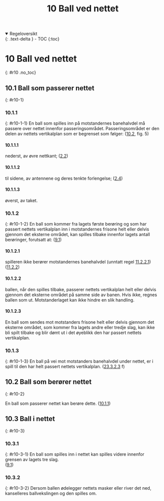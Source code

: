 ﻿---
title: 10 Ball ved nettet
parent: Kapittel 4 - Spillehandlinger
---
<details open markdown="block">
  <summary>
    Regeloversikt
  </summary>
  {: .text-delta }
- TOC
{:toc}
</details>

# 10 Ball ved nettet
{: #r10 .no_toc}

## 10.1 Ball som passerer nettet
{: #r10-1}

### 10.1.1
{: #r10-1-1}
En ball som spilles inn på motstandernes banehalvdel må passere over nettet innenfor 
passeringsområdet. Passeringsområdet er den delen av nettets vertikalplan som er 
begrenset som følger: 
([10.2](#r10-2), fig. 5)

#### 10.1.1.1 
nederst, av øvre nettkant;
([2.2](../para2/#r2-2))

#### 10.1.1.2 
til sidene, av antennene og deres tenkte forlengelse;
([2.4](../para2/#r2-4))

#### 10.1.1.3
øverst, av taket.

### 10.1.2
{: #r10-1-2}
En ball som kommer fra lagets første berøring og som har passert nettets vertikalplan
inn i motstandernes frisone helt eller delvis gjennom det eksterne området, kan spilles
tilbake innenfor lagets antall berøringer, forutsatt at:
([9.1](../para9/#r9-1))

#### 10.1.2.1
spilleren ikke berører motstandernes banehalvdel (unntatt regel [11.2.2.1](../para11/#r11-2-2-1))
([11.2.2](../para11/#r11-2-2))

#### 10.1.2.2
ballen, når den spilles tilbake, passerer nettets vertikalplan helt eller delvis gjennom det
eksterne området på samme side av banen. Hvis ikke, regnes ballen som ut.
Motstanderlaget kan ikke hindre en slik handling.

#### 10.1.2.3
En ball som sendes mot motstanders frisone helt eller delvis gjennom det
eksterne området, som kommer fra lagets andre eller tredje slag, kan ikke bli spilt
tilbake og blir dømt ut i det øyeblikk den har passert nettets vertikalplan.

### 10.1.3
{: #r10-1-3}
En ball på vei mot motstanders banehalvdel under nettet, er i spill til den har
helt passert nettets vertikalplan.
([23.3.2.3](../para23/#r23-3-2-3) f)

## 10.2 Ball som berører nettet
{: #r10-2}

En ball som passerer nettet kan berøre dette.
([10.1.1](#r10-1-1))

## 10.3 Ball i nettet
{: #r10-3}

### 10.3.1
{: #r10-3-1}
En ball som spilles inn i nettet kan spilles videre innenfor grensen av lagets tre slag.  
([9.1](../para9/#r9-1))

### 10.3.2
{: #r10-3-2}
Dersom ballen ødelegger nettets masker eller river det ned, kanselleres ballvekslingen 
og den spilles om. 
